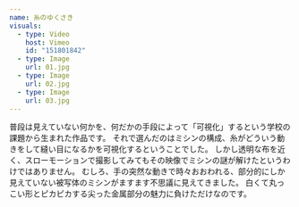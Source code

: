 ```yaml
---
name: 糸のゆくさき
visuals:
  - type: Video
    host: Vimeo
    id: "151801842"
  - type: Image
    url: 01.jpg
  - type: Image
    url: 02.jpg
  - type: Image
    url: 03.jpg
---
```



普段は見えていない何かを、何だかの手段によって「可視化」するという学校の課題から生まれた作品です。
それで選んだのはミシンの構成、糸がどういう動きをして縫い目になるかを可視化するということでした。
しかし透明な布を近く、スローモーションで撮影してみてもその映像でミシンの謎が解けたというわけではありません。
むしろ、手の突然な動きで時々おおわれる、部分的にしか見えていない被写体のミシンがますます不思議に見えてきました。
白くて丸っこい形とピカピカする尖った金属部分の魅力に負けただけなのです。
